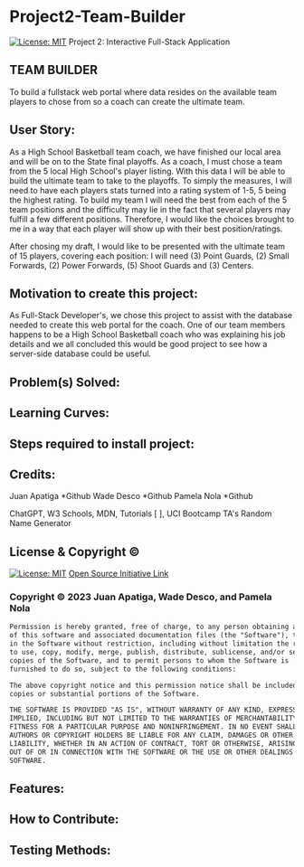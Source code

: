 # Project2-Team-Builder
[![License: MIT](https://img.shields.io/badge/License-MIT-yellow.svg)](https://opensource.org/licenses/MIT)
Project 2: Interactive Full-Stack Application 

## TEAM BUILDER 
To build a fullstack web portal where data resides on the available team players to chose from so a coach can create the ultimate team.

## User Story:
As a High School Basketball team coach, we have finished our local area and will be on to the State final playoffs.  As a coach, I must chose a team from the 5 local High School's player listing.  With this data I will be able to build the ultimate team to take to the playoffs.  To simply the measures, I will need to have each players stats turned into a rating system of 1-5, 5 being the highest rating.  To build my team I will need the best from each of the 5 team positions and the difficulty may lie in the fact that several players may fulfill a few different positions.  Therefore, I would like the choices brought to me in a way that each player will show up with their best position/ratings.

After chosing my draft, I would like to be presented with the ultimate team of 15 players, covering each position: I will need (3) Point Guards, (2) Small Forwards, (2) Power Forwards, (5) Shoot Guards and (3) Centers.

## Motivation to create this project:
As Full-Stack Developer's, we chose this project to assist with the database needed to create this web portal for the coach.  One of our team members happens to be a High School Basketball coach who was explaining his job details and we all concluded this would be good project to see how a server-side database could be useful.

## Problem(s) Solved:


## Learning Curves:


## Steps required to install project:


## Credits:
Juan Apatiga    *Github
Wade Desco      *Github
Pamela Nola     *Github

ChatGPT, W3 Schools, MDN, Tutorials [   ], UCI Bootcamp TA's
Random Name Generator

## License & Copyright ©
  
[![License: MIT](https://img.shields.io/badge/License-MIT-yellow.svg)](https://opensource.org/licenses/MIT) [Open Source Initiative Link](https://opensource.org/licenses/MIT)

### Copyright © 2023 Juan Apatiga, Wade Desco, and Pamela Nola
```md
Permission is hereby granted, free of charge, to any person obtaining a copy
of this software and associated documentation files (the "Software"), to deal
in the Software without restriction, including without limitation the rights
to use, copy, modify, merge, publish, distribute, sublicense, and/or sell
copies of the Software, and to permit persons to whom the Software is
furnished to do so, subject to the following conditions:

The above copyright notice and this permission notice shall be included in all
copies or substantial portions of the Software.

THE SOFTWARE IS PROVIDED "AS IS", WITHOUT WARRANTY OF ANY KIND, EXPRESS OR
IMPLIED, INCLUDING BUT NOT LIMITED TO THE WARRANTIES OF MERCHANTABILITY,
FITNESS FOR A PARTICULAR PURPOSE AND NONINFRINGEMENT. IN NO EVENT SHALL THE
AUTHORS OR COPYRIGHT HOLDERS BE LIABLE FOR ANY CLAIM, DAMAGES OR OTHER
LIABILITY, WHETHER IN AN ACTION OF CONTRACT, TORT OR OTHERWISE, ARISING FROM,
OUT OF OR IN CONNECTION WITH THE SOFTWARE OR THE USE OR OTHER DEALINGS IN THE
SOFTWARE.
```



## Features:


## How to Contribute:


## Testing Methods:
